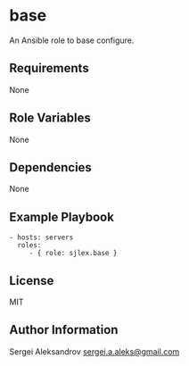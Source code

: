 base
=========

An Ansible role to base configure.

Requirements
------------

None

Role Variables
--------------

None

Dependencies
------------

None

Example Playbook
----------------

    - hosts: servers
      roles:
         - { role: sjlex.base }

License
-------

MIT

Author Information
------------------

Sergei Aleksandrov <sergei.a.aleks@gmail.com>
